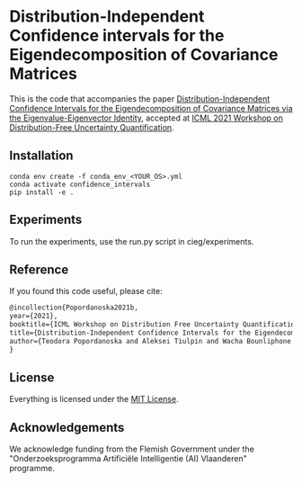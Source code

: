 # Distribution-Independent Confidence intervals for the Eigendecomposition of Covariance Matrices

This is the code that accompanies the paper [Distribution-Independent Confidence Intervals for the Eigendecomposition of Covariance Matrices via the Eigenvalue-Eigenvector Identity](https://lirias.kuleuven.be/handle/123456789/679096), accepted at [ICML 2021 Workshop on Distribution-Free Uncertainty Quantification](https://sites.google.com/berkeley.edu/dfuq21/home?authuser=0).

## Installation

```
conda env create -f conda_env_<YOUR_OS>.yml
conda activate confidence_intervals
pip install -e .
```

## Experiments 

To run the experiments, use the run.py script in cieg/experiments. 


## Reference
If you found this code useful, please cite:

```tex
@incollection{Popordanoska2021b,
year={2021},
booktitle={ICML Workshop on Distribution Free Uncertainty Quantification},
title={Distribution-Independent Confidence Intervals for the Eigendecomposition of Covariance Matrices via the Eigenvalue-Eigenvector Identity},
author={Teodora Popordanoska and Aleksei Tiulpin and Wacha Bounliphone and Blaschko, Matthew B.},
}
```

## License

Everything is licensed under the [MIT License](https://opensource.org/licenses/MIT).


## Acknowledgements

We acknowledge funding from the Flemish Government under the "Onderzoeksprogramma Artificiële Intelligentie (AI) Vlaanderen" programme. 
